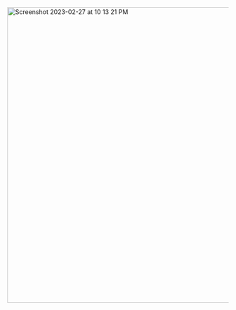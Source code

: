 
<img width="673" alt="Screenshot 2023-02-27 at 10 13 21 PM" src="https://user-images.githubusercontent.com/111932301/221751920-6ad013fd-7497-4297-a74e-2b67360ca207.png">

